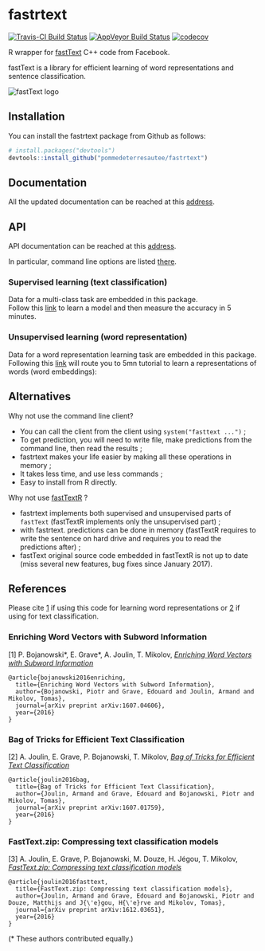 fastrtext
=========

[![Travis-CI Build Status](https://travis-ci.org/pommedeterresautee/fastrtext.svg?branch=master)](https://travis-ci.org/pommedeterresautee/fastrtext)
[![AppVeyor Build Status](https://ci.appveyor.com/api/projects/status/github/pommedeterresautee/fastrtext?branch=master&svg=true)](https://ci.appveyor.com/project/pommedeterresautee/fastrtext)
[![codecov](https://codecov.io/gh/pommedeterresautee/fastrtext/branch/master/graph/badge.svg)](https://codecov.io/gh/pommedeterresautee/fastrtext)

R wrapper for [fastText](https://github.com/facebookresearch/fastText) C++ code from Facebook.

fastText is a library for efficient learning of word representations and sentence classification.

![fastText logo](https://github.com/pommedeterresautee/fastrtext/raw/master/tools/fasttext-logo-color-web.png) 

Installation
------------

You can install the fastrtext package from Github as follows:

```R
# install.packages("devtools")
devtools::install_github("pommedeterresautee/fastrtext")
```

Documentation
-------------

All the updated documentation can be reached at this [address](https://pommedeterresautee.github.io/fastrtext/).

API
---

API documentation can be reached at this [address](https://pommedeterresautee.github.io/fastrtext/reference/index.html).

In particular, command line options are listed [there](https://pommedeterresautee.github.io/fastrtext/articles/list_command.html).

### Supervised learning (text classification)

Data for a multi-class task are embedded in this package.  
Follow this [link](https://pommedeterresautee.github.io/fastrtext/articles/supervised_learning.html) to learn a model and then measure the accuracy in 5 minutes.  


### Unsupervised learning (word representation)

Data for a word representation learning task are embedded in this package.  
Following this [link](https://pommedeterresautee.github.io/fastrtext/articles/unsupervised_learning.html) will route you to 5mn tutorial to learn a representations of words (word embeddings):  

Alternatives
------------

Why not use the command line client?  

* You can call the client from the client using `system("fasttext ...")` ;
* To get prediction, you will need to write file, make predictions from the command line, then read the results ;
* fastrtext makes your life easier by making all these operations in memory ;
* It takes less time, and use less commands ;
* Easy to install from R directly.

Why not use [fastTextR](https://github.com/mlampros/fastTextR/) ?  

* fastrtext implements both supervised and unsupervised parts of `fastText` (fastTextR implements only the unsupervised part) ;
* with fastrtext. predictions can be done in memory (fastTextR requires to write the sentence on hard drive and requires you to read the predictions after) ;
* fastText original source code embedded in fastTextR is not up to date (miss several new features, bug fixes since January 2017).

References
----------

Please cite [1](#enriching-word-vectors-with-subword-information) if using this code for learning word representations or [2](#bag-of-tricks-for-efficient-text-classification) if using for text classification.

### Enriching Word Vectors with Subword Information

[1] P. Bojanowski\*, E. Grave\*, A. Joulin, T. Mikolov, [*Enriching Word Vectors with Subword Information*](https://arxiv.org/abs/1607.04606)

```
@article{bojanowski2016enriching,
  title={Enriching Word Vectors with Subword Information},
  author={Bojanowski, Piotr and Grave, Edouard and Joulin, Armand and Mikolov, Tomas},
  journal={arXiv preprint arXiv:1607.04606},
  year={2016}
}
```

### Bag of Tricks for Efficient Text Classification

[2] A. Joulin, E. Grave, P. Bojanowski, T. Mikolov, [*Bag of Tricks for Efficient Text Classification*](https://arxiv.org/abs/1607.01759)

```
@article{joulin2016bag,
  title={Bag of Tricks for Efficient Text Classification},
  author={Joulin, Armand and Grave, Edouard and Bojanowski, Piotr and Mikolov, Tomas},
  journal={arXiv preprint arXiv:1607.01759},
  year={2016}
}
```

### FastText.zip: Compressing text classification models

[3] A. Joulin, E. Grave, P. Bojanowski, M. Douze, H. Jégou, T. Mikolov, [*FastText.zip: Compressing text classification models*](https://arxiv.org/abs/1612.03651)

```
@article{joulin2016fasttext,
  title={FastText.zip: Compressing text classification models},
  author={Joulin, Armand and Grave, Edouard and Bojanowski, Piotr and Douze, Matthijs and J{\'e}gou, H{\'e}rve and Mikolov, Tomas},
  journal={arXiv preprint arXiv:1612.03651},
  year={2016}
}
```

(\* These authors contributed equally.)
